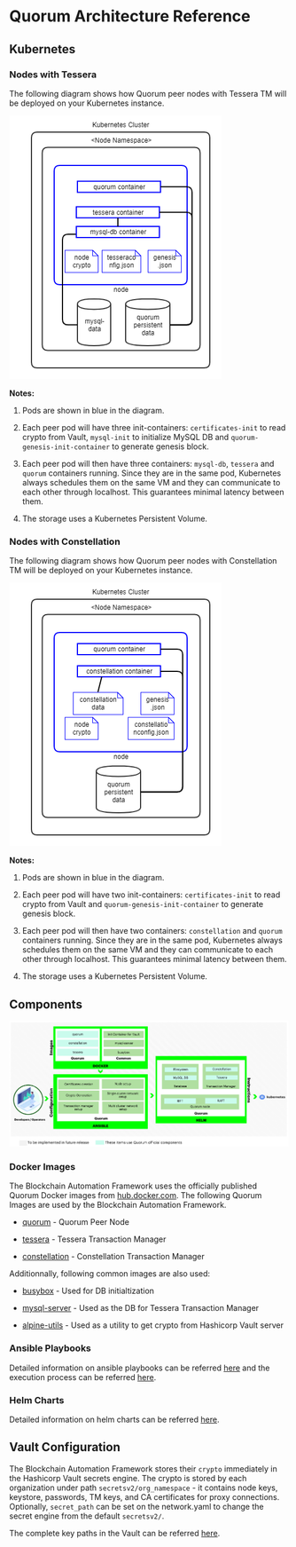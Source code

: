 [//]: # (##############################################################################################)
[//]: # (Copyright Accenture. All Rights Reserved.)
[//]: # (SPDX-License-Identifier: Apache-2.0)
[//]: # (##############################################################################################)

# Quorum Architecture Reference

## Kubernetes

### Nodes with Tessera

The following diagram shows how Quorum peer nodes with Tessera TM will be deployed on your Kubernetes instance.

![Figure: Quorum Kubernetes Deployment - Tessera Peers](../_static/quorum-tessera-node.png)

**Notes:**

1. Pods are shown in blue in the diagram.

1. Each peer pod will have three init-containers: `certificates-init` to read crypto from Vault, `mysql-init` to initialize MySQL DB and `quorum-genesis-init-container` to generate genesis block.

1. Each peer pod will then have three containers: `mysql-db`, `tessera` and `quorum` containers running. Since they are in the same pod, Kubernetes always schedules them on the same VM and they can communicate to each other through localhost. This guarantees minimal latency between them.

1. The storage uses a Kubernetes Persistent Volume.

### Nodes with Constellation

The following diagram shows how Quorum peer nodes with Constellation TM will be deployed on your Kubernetes instance.

![Figure: Quorum Kubernetes Deployment - Constellation Peers](../_static/quorum-constellation-node.png)

**Notes:**

1. Pods are shown in blue in the diagram.

1. Each peer pod will have two init-containers: `certificates-init` to read crypto from Vault and `quorum-genesis-init-container` to generate genesis block.

1. Each peer pod will then have two containers: `constellation` and `quorum` containers running. Since they are in the same pod, Kubernetes always schedules them on the same VM and they can communicate to each other through localhost. This guarantees minimal latency between them.

1. The storage uses a Kubernetes Persistent Volume.


## Components

![Figure: Quorum Components](../../images/hyperledger-bevel-quorum.png)

### Docker Images
The Blockchain Automation Framework uses the officially published Quorum Docker images from [hub.docker.com](https://hub.docker.com/u/quorumengineering). The following Quorum Images are used by the Blockchain Automation Framework.

*  [quorum](https://hub.docker.com/r/quorumengineering/quorum) - Quorum Peer Node

*  [tessera](https://hub.docker.com/r/quorumengineering/tessera) - Tessera Transaction Manager

*  [constellation](https://hub.docker.com/r/quorumengineering/constellation) - Constellation Transaction Manager

Additionnally, following common images are also used:

*  [busybox](https://hub.docker.com/_/busybox) - Used for DB initialtization

*  [mysql-server](https://hub.docker.com/r/mysql/mysql-server) - Used as the DB for Tessera Transaction Manager

*  [alpine-utils](https://hub.docker.com/r/hyperledgerlabs/alpine-utils) - Used as a utility to get crypto from Hashicorp Vault server

### Ansible Playbooks
Detailed information on ansible playbooks can be referred [here](../developer/quorum-ansible.md) and the execution process can be referred [here](../operations/setting_dlt.md).

### Helm Charts
Detailed information on helm charts can be referred [here](../developer/quorum-helmcharts.md).

<a  name="vault-config"></a>

## Vault Configuration

The Blockchain Automation Framework stores their `crypto` immediately in the Hashicorp Vault secrets engine.
The crypto is stored by each organization under path `secretsv2/org_namespace` - it contains node keys, keystore, passwords, TM keys, and CA certificates for proxy connections.
Optionally, `secret_path` can be set on the network.yaml to change the secret engine from the default `secretsv2/`.

The complete key paths in the Vault can be referred [here](certificates_path_list_quorum.md).